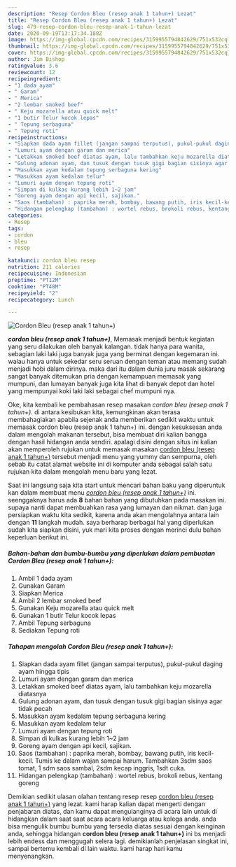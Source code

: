 ```yaml
---
description: "Resep Cordon Bleu (resep anak 1 tahun+) Lezat"
title: "Resep Cordon Bleu (resep anak 1 tahun+) Lezat"
slug: 479-resep-cordon-bleu-resep-anak-1-tahun-lezat
date: 2020-09-19T13:17:34.188Z
image: https://img-global.cpcdn.com/recipes/3159955794842629/751x532cq70/cordon-bleu-resep-anak-1-tahun-foto-resep-utama.jpg
thumbnail: https://img-global.cpcdn.com/recipes/3159955794842629/751x532cq70/cordon-bleu-resep-anak-1-tahun-foto-resep-utama.jpg
cover: https://img-global.cpcdn.com/recipes/3159955794842629/751x532cq70/cordon-bleu-resep-anak-1-tahun-foto-resep-utama.jpg
author: Jim Bishop
ratingvalue: 3.6
reviewcount: 12
recipeingredient:
- "1 dada ayam"
- " Garam"
- " Merica"
- "2 lembar smoked beef"
- " Keju mozarella atau quick melt"
- "1 butir Telur kocok lepas"
- " Tepung serbaguna"
- " Tepung roti"
recipeinstructions:
- "Siapkan dada ayam fillet (jangan sampai terputus), pukul-pukul daging ayam hingga tipis"
- "Lumuri ayam dengan garam dan merica"
- "Letakkan smoked beef diatas ayam, lalu tambahkan keju mozarella diatasnya"
- "Gulung adonan ayam, dan tusuk dengan tusuk gigi bagian sisinya agar tidak pecah"
- "Masukkan ayam kedalam tepung serbaguna kering"
- "Masukkan ayam kedalam telur"
- "Lumuri ayam dengan tepung roti"
- "Simpan di kulkas kurang lebih 1~2 jam"
- "Goreng ayam dengan api kecil, sajikan."
- "Saos (tambahan) : paprika merah, bombay, bawang putih, iris kecil-kecil. Tumis ke dalam wajan sampai harum. Tambahkan 3sdm saos tomat, 1 sdm saos sambal, 2sdm kecap inggris, 1sdt cuka."
- "Hidangan pelengkap (tambahan) : wortel rebus, brokoli rebus, kentang goreng"
categories:
- Resep
tags:
- cordon
- bleu
- resep

katakunci: cordon bleu resep 
nutrition: 211 calories
recipecuisine: Indonesian
preptime: "PT12M"
cooktime: "PT48M"
recipeyield: "2"
recipecategory: Lunch

---
```



![Cordon Bleu (resep anak 1 tahun+)](https://img-global.cpcdn.com/recipes/3159955794842629/751x532cq70/cordon-bleu-resep-anak-1-tahun-foto-resep-utama.jpg)

<b><i>cordon bleu (resep anak 1 tahun+)</i></b>, Memasak menjadi bentuk kegiatan yang seru dilakukan oleh banyak kalangan. tidak hanya para wanita, sebagian laki laki juga banyak juga yang berminat dengan kegemaran ini. walau hanya untuk sekedar seru seruan dengan teman atau memang sudah menjadi hobi dalam dirinya. maka dari itu dalam dunia juru masak sekarang sangat banyak ditemukan pria dengan kemampuan memasak yang mumpuni, dan lumayan banyak juga kita lihat di banyak depot dan hotel yang mempunyai koki laki laki sebagai chef mumpuni nya.

Oke, kita kembali ke pembahasan resep masakan <i>cordon bleu (resep anak 1 tahun+)</i>. di antara kesibukan kita, kemungkinan akan terasa membahagiakan apabila sejenak anda memberikan sedikit waktu untuk memasak cordon bleu (resep anak 1 tahun+) ini. dengan kesuksesan anda dalam mengolah makanan tersebut, bisa membuat diri kalian bangga dengan hasil hidangan anda sendiri. apalagi disini dengan situs ini kalian akan memperoleh rujukan untuk memasak masakan <u>cordon bleu (resep anak 1 tahun+)</u> tersebut menjadi menu yang yummy dan sempurna, oleh sebab itu catat alamat website ini di komputer anda sebagai salah satu rujukan kita dalam mengolah menu baru yang lezat.




Saat ini langsung saja kita start untuk mencari bahan baku yang diperuntuk kan dalam membuat menu <u><i>cordon bleu (resep anak 1 tahun+)</i></u> ini. seenggaknya harus ada <b>8</b> bahan bahan yang dibutuhkan pada masakan ini. supaya nanti dapat membuahkan rasa yang lumayan dan nikmat. dan juga persiapkan waktu kita sedikit, karena anda akan mengolahnya antara lain dengan <b>11</b> langkah mudah. saya berharap berbagai hal yang diperlukan sudah kita siapkan disini, yuk mari kita proses dengan merinci dulu bahan keperluan berikut ini.

<!--inarticleads1-->

##### Bahan-bahan dan bumbu-bumbu yang diperlukan dalam pembuatan Cordon Bleu (resep anak 1 tahun+):

1. Ambil 1 dada ayam
1. Gunakan  Garam
1. Siapkan  Merica
1. Ambil 2 lembar smoked beef
1. Gunakan  Keju mozarella atau quick melt
1. Gunakan 1 butir Telur kocok lepas
1. Ambil  Tepung serbaguna
1. Sediakan  Tepung roti




<!--inarticleads2-->

##### Tahapan mengolah Cordon Bleu (resep anak 1 tahun+):

1. Siapkan dada ayam fillet (jangan sampai terputus), pukul-pukul daging ayam hingga tipis
1. Lumuri ayam dengan garam dan merica
1. Letakkan smoked beef diatas ayam, lalu tambahkan keju mozarella diatasnya
1. Gulung adonan ayam, dan tusuk dengan tusuk gigi bagian sisinya agar tidak pecah
1. Masukkan ayam kedalam tepung serbaguna kering
1. Masukkan ayam kedalam telur
1. Lumuri ayam dengan tepung roti
1. Simpan di kulkas kurang lebih 1~2 jam
1. Goreng ayam dengan api kecil, sajikan.
1. Saos (tambahan) : paprika merah, bombay, bawang putih, iris kecil-kecil. Tumis ke dalam wajan sampai harum. Tambahkan 3sdm saos tomat, 1 sdm saos sambal, 2sdm kecap inggris, 1sdt cuka.
1. Hidangan pelengkap (tambahan) : wortel rebus, brokoli rebus, kentang goreng




Demikian sedikit ulasan olahan tentang resep resep <u>cordon bleu (resep anak 1 tahun+)</u> yang lezat. kami harap kalian dapat mengerti dengan penjabaran diatas, dan kamu dapat mengulanginya di acara lain untuk di hidangkan dalam saat saat acara acara keluarga atau kolega anda. anda bisa mengulik bumbu bumbu yang tersedia diatas sesuai dengan keinginan anda, sehingga hidangan <b>cordon bleu (resep anak 1 tahun+)</b> ini bs menjadi lebih endess dan menggugah selera lagi. demikianlah penjelasan singkat ini, sampai bertemu kembali di lain waktu. kami harap hari kamu menyenangkan.
